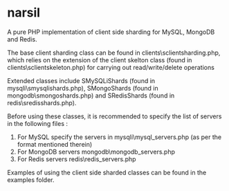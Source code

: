 narsil
======

A pure PHP implementation of client side sharding for MySQL, MongoDB and Redis. 

The base client sharding class can be found in clients\sclientsharding.php, which relies on the extension of the client skelton class (found in clients\sclientskeleton.php) for carrying out read/write/delete operations

Extended classes include SMySQLiShards (found in mysqli\smysqlishards.php), SMongoShards (found in mongodb\smongoshards.php) and SRedisShards (found in redis\sredisshards.php).

Before using these classes, it is recommended to specify the list of servers in the following files : 

1. For MySQL specify the servers in mysqli\mysql_servers.php (as per the format mentioned therein)
2. For MongoDB servers mongodb\mongodb_servers.php
3. For Redis servers redis\redis_servers.php

Examples of using the client side sharded classes can be found in the examples folder.

